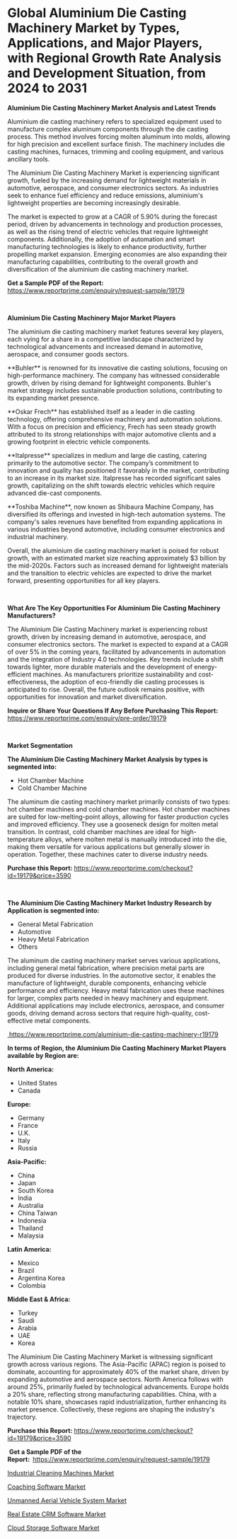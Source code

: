 <p><h1>Global Aluminium Die Casting Machinery Market by Types, Applications, and Major Players, with Regional Growth Rate Analysis and Development Situation, from 2024 to 2031</h1></p><p><strong>Aluminium Die Casting Machinery Market Analysis and Latest Trends</strong></p>
<p><p>Aluminium die casting machinery refers to specialized equipment used to manufacture complex aluminum components through the die casting process. This method involves forcing molten aluminum into molds, allowing for high precision and excellent surface finish. The machinery includes die casting machines, furnaces, trimming and cooling equipment, and various ancillary tools. </p><p>The Aluminium Die Casting Machinery Market is experiencing significant growth, fueled by the increasing demand for lightweight materials in automotive, aerospace, and consumer electronics sectors. As industries seek to enhance fuel efficiency and reduce emissions, aluminium's lightweight properties are becoming increasingly desirable. </p><p>The market is expected to grow at a CAGR of 5.90% during the forecast period, driven by advancements in technology and production processes, as well as the rising trend of electric vehicles that require lightweight components. Additionally, the adoption of automation and smart manufacturing technologies is likely to enhance productivity, further propelling market expansion. Emerging economies are also expanding their manufacturing capabilities, contributing to the overall growth and diversification of the aluminium die casting machinery market.</p></p>
<p><strong>Get a Sample PDF of the Report:&nbsp;</strong> <a href="https://www.reportprime.com/enquiry/request-sample/19179?utm_campaign=32&utm_medium=2&utm_source=Github&utm_content=ia&utm_term=22112024&utm_id=aluminium-die-casting-machinery">https://www.reportprime.com/enquiry/request-sample/19179</a></p>
<p>&nbsp;</p>
<p><strong>Aluminium Die Casting Machinery Major Market Players</strong></p>
<p><p>The aluminium die casting machinery market features several key players, each vying for a share in a competitive landscape characterized by technological advancements and increased demand in automotive, aerospace, and consumer goods sectors. </p><p>**Buhler** is renowned for its innovative die casting solutions, focusing on high-performance machinery. The company has witnessed considerable growth, driven by rising demand for lightweight components. Buhler's market strategy includes sustainable production solutions, contributing to its expanding market presence.</p><p>**Oskar Frech** has established itself as a leader in die casting technology, offering comprehensive machinery and automation solutions. With a focus on precision and efficiency, Frech has seen steady growth attributed to its strong relationships with major automotive clients and a growing footprint in electric vehicle components.</p><p>**Italpresse** specializes in medium and large die casting, catering primarily to the automotive sector. The company’s commitment to innovation and quality has positioned it favorably in the market, contributing to an increase in its market size. Italpresse has recorded significant sales growth, capitalizing on the shift towards electric vehicles which require advanced die-cast components.</p><p>**Toshiba Machine**, now known as Shibaura Machine Company, has diversified its offerings and invested in high-tech automation systems. The company's sales revenues have benefited from expanding applications in various industries beyond automotive, including consumer electronics and industrial machinery.</p><p>Overall, the aluminium die casting machinery market is poised for robust growth, with an estimated market size reaching approximately $3 billion by the mid-2020s. Factors such as increased demand for lightweight materials and the transition to electric vehicles are expected to drive the market forward, presenting opportunities for all key players.</p></p>
<p>&nbsp;</p>
<p><strong>What Are The Key Opportunities For Aluminium Die Casting Machinery Manufacturers?</strong></p>
<p><p>The Aluminium Die Casting Machinery market is experiencing robust growth, driven by increasing demand in automotive, aerospace, and consumer electronics sectors. The market is expected to expand at a CAGR of over 5% in the coming years, facilitated by advancements in automation and the integration of Industry 4.0 technologies. Key trends include a shift towards lighter, more durable materials and the development of energy-efficient machines. As manufacturers prioritize sustainability and cost-effectiveness, the adoption of eco-friendly die casting processes is anticipated to rise. Overall, the future outlook remains positive, with opportunities for innovation and market diversification.</p></p>
<p><strong>Inquire or Share Your Questions If Any Before Purchasing This Report:</strong> <a href="https://www.reportprime.com/enquiry/pre-order/19179?utm_campaign=32&utm_medium=2&utm_source=Github&utm_content=ia&utm_term=22112024&utm_id=aluminium-die-casting-machinery">https://www.reportprime.com/enquiry/pre-order/19179</a></p>
<p>&nbsp;</p>
<p><strong>Market Segmentation</strong></p>
<p><strong>The Aluminium Die Casting Machinery Market Analysis by types is segmented into:</strong></p>
<p><ul><li>Hot Chamber Machine</li><li>Cold Chamber Machine</li></ul></p>
<p><p>The aluminum die casting machinery market primarily consists of two types: hot chamber machines and cold chamber machines. Hot chamber machines are suited for low-melting-point alloys, allowing for faster production cycles and improved efficiency. They use a gooseneck design for molten metal transition. In contrast, cold chamber machines are ideal for high-temperature alloys, where molten metal is manually introduced into the die, making them versatile for various applications but generally slower in operation. Together, these machines cater to diverse industry needs.</p></p>
<p><strong>Purchase this Report:&nbsp;</strong><a href="https://www.reportprime.com/checkout?id=19179&price=3590&utm_campaign=32&utm_medium=2&utm_source=Github&utm_content=ia&utm_term=22112024&utm_id=aluminium-die-casting-machinery">https://www.reportprime.com/checkout?id=19179&price=3590</a></p>
<p>&nbsp;</p>
<p><strong>The Aluminium Die Casting Machinery Market Industry Research by Application is segmented into:</strong></p>
<p><ul><li>General Metal Fabrication</li><li>Automotive</li><li>Heavy Metal Fabrication</li><li>Others</li></ul></p>
<p><p>The aluminum die casting machinery market serves various applications, including general metal fabrication, where precision metal parts are produced for diverse industries. In the automotive sector, it enables the manufacture of lightweight, durable components, enhancing vehicle performance and efficiency. Heavy metal fabrication uses these machines for larger, complex parts needed in heavy machinery and equipment. Additional applications may include electronics, aerospace, and consumer goods, driving demand across sectors that require high-quality, cost-effective metal components.</p></p>
<p><a href="https://www.reportprime.com/aluminium-die-casting-machinery-r19179?utm_campaign=32&utm_medium=2&utm_source=Github&utm_content=ia&utm_term=22112024&utm_id=aluminium-die-casting-machinery">&nbsp;https://www.reportprime.com/aluminium-die-casting-machinery-r19179</a></p>
<p><strong>In terms of Region, the Aluminium Die Casting Machinery Market Players available by Region are:</strong></p>
<p>
    <p> <strong> North America: </strong>
        <ul>
            <li>United States</li>
            <li>Canada</li>
        </ul>
        </p> 
    <p> <strong> Europe: </strong>
        <ul>
            <li>Germany</li>
            <li>France</li>
            <li>U.K.</li>
            <li>Italy</li>
            <li>Russia</li>
        </ul>
        </p> 
    <p> <strong> Asia-Pacific: </strong>
        <ul>
            <li>China</li>
            <li>Japan</li>
            <li>South Korea</li>
            <li>India</li>
            <li>Australia</li>
            <li>China Taiwan</li>
            <li>Indonesia</li>
            <li>Thailand</li>
            <li>Malaysia</li>
        </ul>
        </p> 
    <p> <strong> Latin America: </strong>
        <ul>
            <li>Mexico</li>
            <li>Brazil</li>
            <li>Argentina Korea</li>
            <li>Colombia</li>
        </ul>
        </p> 
    <p> <strong> Middle East & Africa: </strong>
        <ul>
            <li>Turkey</li>
            <li>Saudi</li>
            <li>Arabia</li>
            <li>UAE</li>
            <li>Korea</li>
        </ul>
    </p>
    </p>
<p><p>The Aluminium Die Casting Machinery Market is witnessing significant growth across various regions. The Asia-Pacific (APAC) region is poised to dominate, accounting for approximately 40% of the market share, driven by expanding automotive and aerospace sectors. North America follows with around 25%, primarily fueled by technological advancements. Europe holds a 20% share, reflecting strong manufacturing capabilities. China, with a notable 10% share, showcases rapid industrialization, further enhancing its market presence. Collectively, these regions are shaping the industry's trajectory.</p></p>
<p><strong>Purchase this Report: </strong><a href="https://www.reportprime.com/checkout?id=19179&price=3590&utm_campaign=32&utm_medium=2&utm_source=Github&utm_content=ia&utm_term=22112024&utm_id=aluminium-die-casting-machinery">https://www.reportprime.com/checkout?id=19179&price=3590</a></p>
<p>&nbsp;<strong>Get a Sample PDF of the Report:&nbsp;&nbsp;</strong><a href="https://www.reportprime.com/enquiry/request-sample/19179?utm_campaign=32&utm_medium=2&utm_source=Github&utm_content=ia&utm_term=22112024&utm_id=aluminium-die-casting-machinery">https://www.reportprime.com/enquiry/request-sample/19179</a></p>
<p><strong></strong></p>
<p><p><a href="https://github.com/gerdabatiskzv9/Market-Research-Report-List-1/blob/main/industrial-cleaning-machines-market.md?utm_campaign=32&utm_medium=2&utm_source=Github&utm_content=ia&utm_term=22112024&utm_id=aluminium-die-casting-machinery">Industrial Cleaning Machines Market</a></p><p><a href="https://issuu.com/reportprime-2/docs/coaching-software-market-size-2030._6678afe40b6e17?utm_campaign=32&utm_medium=2&utm_source=Github&utm_content=ia&utm_term=22112024&utm_id=aluminium-die-casting-machinery">Coaching Software Market</a></p><p><a href="https://github.com/irfadac/Market-Research-Report-List-5/blob/main/unmanned-aerial-vehicle-system-market.md?utm_campaign=32&utm_medium=2&utm_source=Github&utm_content=ia&utm_term=22112024&utm_id=aluminium-die-casting-machinery">Unmanned Aerial Vehicle System Market</a></p><p><a href="https://www.linkedin.com/pulse/scope-trends-real-estate-crm-software-market-latest-dynamics-c1xbe?utm_campaign=32&utm_medium=2&utm_source=Github&utm_content=ia&utm_term=22112024&utm_id=aluminium-die-casting-machinery">Real Estate CRM Software Market</a></p><p><a href="https://issuu.com/reportprime-2/docs/cloud-storage-software-market-size-_1c3dba84a70bc9?utm_campaign=32&utm_medium=2&utm_source=Github&utm_content=ia&utm_term=22112024&utm_id=aluminium-die-casting-machinery">Cloud Storage Software Market</a></p></p>